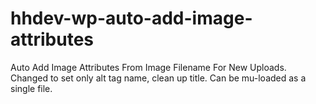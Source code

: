 # hhdev-wp-auto-add-image-attributes
 Auto Add Image Attributes From Image Filename For New Uploads. Changed to set only alt tag name, clean up title. Can be mu-loaded as a single file.
